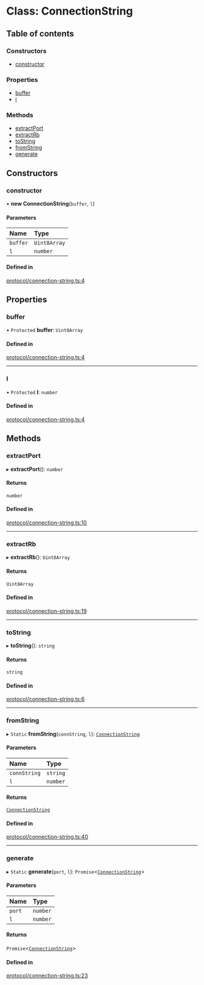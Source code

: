 # Class: ConnectionString

## Table of contents

### Constructors

- [constructor](ConnectionString.md#constructor)

### Properties

- [buffer](ConnectionString.md#buffer)
- [l](ConnectionString.md#l)

### Methods

- [extractPort](ConnectionString.md#extractport)
- [extractRb](ConnectionString.md#extractrb)
- [toString](ConnectionString.md#tostring)
- [fromString](ConnectionString.md#fromstring)
- [generate](ConnectionString.md#generate)

## Constructors

### constructor

• **new ConnectionString**(`buffer`, `l`)

#### Parameters

| Name | Type |
| :------ | :------ |
| `buffer` | `Uint8Array` |
| `l` | `number` |

#### Defined in

[protocol/connection-string.ts:4](https://gitlab.com/i3-market/code/wp3/t3.2/i3m-wallet-monorepo/-/blob/3111bbd/packages/wallet-protocol/src/ts/protocol/connection-string.ts#L4)

## Properties

### buffer

• `Protected` **buffer**: `Uint8Array`

#### Defined in

[protocol/connection-string.ts:4](https://gitlab.com/i3-market/code/wp3/t3.2/i3m-wallet-monorepo/-/blob/3111bbd/packages/wallet-protocol/src/ts/protocol/connection-string.ts#L4)

___

### l

• `Protected` **l**: `number`

#### Defined in

[protocol/connection-string.ts:4](https://gitlab.com/i3-market/code/wp3/t3.2/i3m-wallet-monorepo/-/blob/3111bbd/packages/wallet-protocol/src/ts/protocol/connection-string.ts#L4)

## Methods

### extractPort

▸ **extractPort**(): `number`

#### Returns

`number`

#### Defined in

[protocol/connection-string.ts:10](https://gitlab.com/i3-market/code/wp3/t3.2/i3m-wallet-monorepo/-/blob/3111bbd/packages/wallet-protocol/src/ts/protocol/connection-string.ts#L10)

___

### extractRb

▸ **extractRb**(): `Uint8Array`

#### Returns

`Uint8Array`

#### Defined in

[protocol/connection-string.ts:19](https://gitlab.com/i3-market/code/wp3/t3.2/i3m-wallet-monorepo/-/blob/3111bbd/packages/wallet-protocol/src/ts/protocol/connection-string.ts#L19)

___

### toString

▸ **toString**(): `string`

#### Returns

`string`

#### Defined in

[protocol/connection-string.ts:6](https://gitlab.com/i3-market/code/wp3/t3.2/i3m-wallet-monorepo/-/blob/3111bbd/packages/wallet-protocol/src/ts/protocol/connection-string.ts#L6)

___

### fromString

▸ `Static` **fromString**(`connString`, `l`): [`ConnectionString`](ConnectionString.md)

#### Parameters

| Name | Type |
| :------ | :------ |
| `connString` | `string` |
| `l` | `number` |

#### Returns

[`ConnectionString`](ConnectionString.md)

#### Defined in

[protocol/connection-string.ts:40](https://gitlab.com/i3-market/code/wp3/t3.2/i3m-wallet-monorepo/-/blob/3111bbd/packages/wallet-protocol/src/ts/protocol/connection-string.ts#L40)

___

### generate

▸ `Static` **generate**(`port`, `l`): `Promise`<[`ConnectionString`](ConnectionString.md)\>

#### Parameters

| Name | Type |
| :------ | :------ |
| `port` | `number` |
| `l` | `number` |

#### Returns

`Promise`<[`ConnectionString`](ConnectionString.md)\>

#### Defined in

[protocol/connection-string.ts:23](https://gitlab.com/i3-market/code/wp3/t3.2/i3m-wallet-monorepo/-/blob/3111bbd/packages/wallet-protocol/src/ts/protocol/connection-string.ts#L23)
